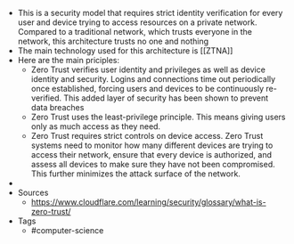 - This is a security model that requires strict identity verification for every user and device trying to access resources on a private network. Compared to a traditional network, which trusts everyone in the network, this architecture trusts no one and nothing
- The main technology used for this architecture is [[ZTNA]]
- Here are the main priciples:
	- Zero Trust verifies user identity and privileges as well as device identity and security. Logins and connections time out periodically once established, forcing users and devices to be continuously re-verified. This added layer of security has been shown to prevent data breaches
	- Zero Trust uses the least-privilege principle. This means giving users only as much access as they need.
	- Zero Trust requires strict controls on device access. Zero Trust systems need to monitor how many different devices are trying to access their network, ensure that every device is authorized, and assess all 
	  devices to make sure they have not been compromised. This further 
	  minimizes the attack surface of the network.
-
- Sources
	- https://www.cloudflare.com/learning/security/glossary/what-is-zero-trust/
- Tags
	- #computer-science